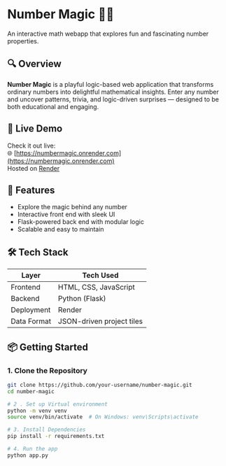 # Number Magic 🧮✨  
An interactive math webapp that explores fun and fascinating number properties.

## 🔍 Overview  
**Number Magic** is a playful logic-based web application that transforms ordinary numbers into delightful mathematical insights. Enter any number and uncover patterns, trivia, and logic-driven surprises — designed to be both educational and engaging.

## 🚀 Live Demo  
Check it out live:  
🌐 [https://numbermagic.onrender.com](https://numbermagic.onrender.com)  
Hosted on [Render](https://render.com)

## 🧠 Features  
- Explore the magic behind any number  
- Interactive front end with sleek UI  
- Flask-powered back end with modular logic  
- Scalable and easy to maintain  

## 🛠️ Tech Stack  
| Layer        | Tech Used                     |
|--------------|-------------------------------|
| Frontend     | HTML, CSS, JavaScript         |
| Backend      | Python (Flask)                |
| Deployment   | Render                        |
| Data Format  | JSON-driven project tiles     |

## 📦 Getting Started  

### 1. Clone the Repository  
```bash
git clone https://github.com/your-username/number-magic.git
cd number-magic

# 2 . Set up Virtual environment
python -m venv venv
source venv/bin/activate  # On Windows: venv\Scripts\activate

# 3. Install Dependencies 
pip install -r requirements.txt

# 4. Run the app
python app.py
